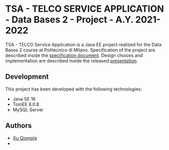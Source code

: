 # TSA - TELCO SERVICE APPLICATION - Data Bases 2 - Project - A.Y. 2021-2022

TSA - TELCO Service Application is a Java EE project realized for the Data Bases 2 course at Politecnico di Milano.
Specification of the project are described inside the [specification document](./Assignment/Specification.pdf).
Design choices and implementation are described inside the released [presentation]().

## Development
This project has been developed with the following technologies:
* Java SE 16
* TomEE 8.0.8
* MySQL Server
  
## Authors
* [Xu Qiongjie](https://github.com/)
* []()